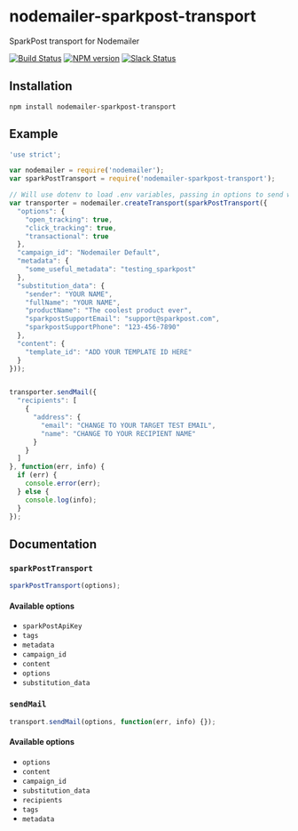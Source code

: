 # nodemailer-sparkpost-transport

SparkPost transport for Nodemailer

[![Build Status](https://travis-ci.org/SparkPost/nodemailer-sparkpost-transport.svg?branch=master)](https://travis-ci.org/Sparkpost/nodemailer-sparkpost-transport)
[![NPM version](https://badge.fury.io/js/nodemailer-sparkpost-transport.png)](http://badge.fury.io/js/nodemailer-sparkpost-transport) [![Slack Status](http://slack.sparkpost.com/badge.svg)](http://slack.sparkpost.com)

## Installation

```
npm install nodemailer-sparkpost-transport
```

## Example

```javascript
'use strict';

var nodemailer = require('nodemailer');
var sparkPostTransport = require('nodemailer-sparkpost-transport');

// Will use dotenv to load .env variables, passing in options to send with SparkPost
var transporter = nodemailer.createTransport(sparkPostTransport({
  "options": {
    "open_tracking": true,
    "click_tracking": true,
    "transactional": true
  },
  "campaign_id": "Nodemailer Default",
  "metadata": {
    "some_useful_metadata": "testing_sparkpost"
  },
  "substitution_data": {
    "sender": "YOUR NAME",
    "fullName": "YOUR NAME",
    "productName": "The coolest product ever",
    "sparkpostSupportEmail": "support@sparkpost.com",
    "sparkpostSupportPhone": "123-456-7890"
  },
  "content": {
    "template_id": "ADD YOUR TEMPLATE ID HERE"
  }
}));


transporter.sendMail({
  "recipients": [
    {
      "address": {
        "email": "CHANGE TO YOUR TARGET TEST EMAIL",
        "name": "CHANGE TO YOUR RECIPIENT NAME"
      }
    }
  ]
}, function(err, info) {
  if (err) {
    console.error(err);
  } else {
    console.log(info);
  }
});
```

## Documentation

### `sparkPostTransport`

```javascript
sparkPostTransport(options);
```

#### Available options

+ `sparkPostApiKey`
+ `tags`
+ `metadata`
+ `campaign_id`
+ `content`
+ `options`
+ `substitution_data`

### `sendMail`

```javascript
transport.sendMail(options, function(err, info) {});
```

#### Available options

+ `options`
+ `content`
+ `campaign_id`
+ `substitution_data`
+ `recipients`
+ `tags`
+ `metadata`
